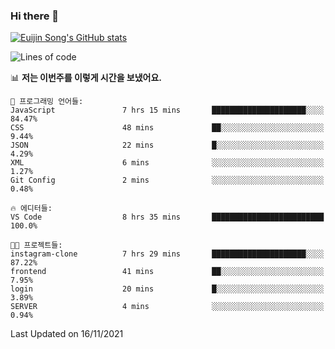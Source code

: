 ### Hi there 👋

[![Euijin Song's GitHub stats](https://github-readme-stats.vercel.app/api?username=lstar2397&count_private=true&show_icons=true&theme=tokyonight&locale=kr)](https://github.com/anuraghazra/github-readme-stats)

<!--START_SECTION:waka-->
![Lines of code](https://img.shields.io/badge/%EC%A0%80%EB%8A%94%20%EC%97%AC%ED%83%9C%EA%B9%8C%EC%A7%80%20-87930%20%EC%A4%84%EC%9D%98%20%EC%BD%94%EB%93%9C%EB%A5%BC%20%EC%9E%91%EC%84%B1%ED%96%88%EC%96%B4%EC%9A%94.-blue)

📊 **저는 이번주를 이렇게 시간을 보냈어요.** 

```text
💬 프로그래밍 언어들: 
JavaScript               7 hrs 15 mins       █████████████████████░░░░   84.47% 
CSS                      48 mins             ██░░░░░░░░░░░░░░░░░░░░░░░   9.44% 
JSON                     22 mins             █░░░░░░░░░░░░░░░░░░░░░░░░   4.29% 
XML                      6 mins              ░░░░░░░░░░░░░░░░░░░░░░░░░   1.27% 
Git Config               2 mins              ░░░░░░░░░░░░░░░░░░░░░░░░░   0.48%

🔥 에디터들: 
VS Code                  8 hrs 35 mins       █████████████████████████   100.0%

🐱‍💻 프로젝트들: 
instagram-clone          7 hrs 29 mins       █████████████████████░░░░   87.22% 
frontend                 41 mins             ██░░░░░░░░░░░░░░░░░░░░░░░   7.95% 
login                    20 mins             █░░░░░░░░░░░░░░░░░░░░░░░░   3.89% 
SERVER                   4 mins              ░░░░░░░░░░░░░░░░░░░░░░░░░   0.94%

```


 Last Updated on 16/11/2021
<!--END_SECTION:waka-->

<!--
**lstar2397/lstar2397** is a ✨ _special_ ✨ repository because its `README.md` (this file) appears on your GitHub profile.

Here are some ideas to get you started:

- 🔭 I’m currently working on ...
- 🌱 I’m currently learning ...
- 👯 I’m looking to collaborate on ...
- 🤔 I’m looking for help with ...
- 💬 Ask me about ...
- 📫 How to reach me: ...
- 😄 Pronouns: ...
- ⚡ Fun fact: ...
-->
